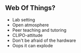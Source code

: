 Web Of Things?
--------------

- Lab setting
- Open atmosphere
- Peer teaching and tutoring
- CLIPO-attitude
- Don't be afraid of the hardware
- Oops it can explode

